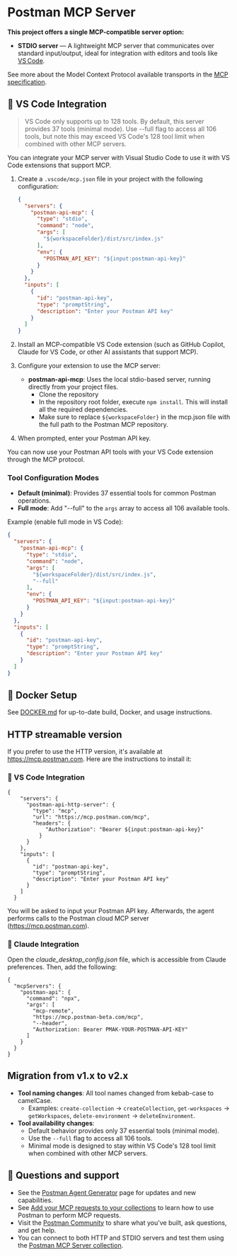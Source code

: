 # Postman MCP Server

**This project offers a single MCP-compatible server option:**

- **STDIO server** — A lightweight MCP server that communicates over standard input/output, ideal for integration with editors and tools like [VS Code](https://code.visualstudio.com/).

See more about the Model Context Protocol available transports in the [MCP specification](https://modelcontextprotocol.io/docs/concepts/transports).

## 🧰 VS Code Integration

> VS Code only supports up to 128 tools. By default, this server provides 37 tools (minimal mode). Use --full flag to access all 106 tools, but note this may exceed VS Code's 128 tool limit when combined with other MCP servers.

You can integrate your MCP server with Visual Studio Code to use it with VS Code extensions that support MCP.

1. Create a `.vscode/mcp.json` file in your project with the following configuration:

    ```json
    {
      "servers": {
        "postman-api-mcp": {
          "type": "stdio",
          "command": "node",
          "args": [
            "${workspaceFolder}/dist/src/index.js"
          ],
          "env": {
            "POSTMAN_API_KEY": "${input:postman-api-key}"
          }
        }
      },
      "inputs": [
        {
          "id": "postman-api-key",
          "type": "promptString",
          "description": "Enter your Postman API key"
        }
      ]
    }
    ```

2. Install an MCP-compatible VS Code extension (such as GitHub Copilot, Claude for VS Code, or other AI assistants that support MCP).

3. Configure your extension to use the MCP server:

   - **postman-api-mcp**: Uses the local stdio-based server, running directly from your project files.
     - Clone the repository
     - In the repository root folder, execute `npm install`. This will install all the required dependencies.
     - Make sure to replace `${workspaceFolder}` in the mcp.json file with the full path to the Postman MCP repository.

4. When prompted, enter your Postman API key.

You can now use your Postman API tools with your VS Code extension through the MCP protocol.

### Tool Configuration Modes

- **Default (minimal)**: Provides 37 essential tools for common Postman operations.
- **Full mode**: Add "--full" to the `args` array to access all 106 available tools.

Example (enable full mode in VS Code):

```json
{
  "servers": {
    "postman-api-mcp": {
      "type": "stdio",
      "command": "node",
      "args": [
        "${workspaceFolder}/dist/src/index.js",
        "--full"
      ],
      "env": {
        "POSTMAN_API_KEY": "${input:postman-api-key}"
      }
    }
  },
  "inputs": [
    {
      "id": "postman-api-key",
      "type": "promptString",
      "description": "Enter your Postman API key"
    }
  ]
}
```

## 🐳 Docker Setup

See [DOCKER.md](./DOCKER.md) for up-to-date build, Docker, and usage instructions.


## HTTP streamable version

If you prefer to use the HTTP version, it's available at https://mcp.postman.com. Here are the instructions to install it:

### 🧰 VS Code Integration

```
{
    "servers": {
      "postman-api-http-server": {
        "type": "mcp",
        "url": "https://mcp.postman.com/mcp",
        "headers": {
            "Authorization": "Bearer ${input:postman-api-key}"
          }
      }
    },
    "inputs": [
      {
        "id": "postman-api-key",
        "type": "promptString",
        "description": "Enter your Postman API key"
      }
    ]
  }
```

You will be asked to input your Postman API key. Afterwards, the agent performs calls to the Postman cloud MCP server (https://mcp.postman.com).

### 🧰 Claude Integration

Open the *claude_desktop_config.json* file, which is accessible from Claude preferences. Then, add the following:

```
{
  "mcpServers": {
    "postman-api": {
      "command": "npx",
      "args": [
        "mcp-remote",
        "https://mcp.postman-beta.com/mcp",
        "--header",
        "Authorization: Bearer PMAK-YOUR-POSTMAN-API-KEY"
      ]
    }
  }
}
```

## Migration from v1.x to v2.x

- **Tool naming changes**: All tool names changed from kebab-case to camelCase.
  - Examples: `create-collection` → `createCollection`, `get-workspaces` → `getWorkspaces`, `delete-environment` → `deleteEnvironment`.
- **Tool availability changes**:
  - Default behavior provides only 37 essential tools (minimal mode).
  - Use the `--full` flag to access all 106 tools.
  - Minimal mode is designed to stay within VS Code's 128 tool limit when combined with other MCP servers.

## 💬 Questions and support

- See the [Postman Agent Generator](https://postman.com/explore/agent-generator) page for updates and new capabilities.
- See [Add your MCP requests to your collections](https://learning.postman.com/docs/postman-ai-agent-builder/mcp-requests/overview/) to learn how to use Postman to perform MCP requests.
- Visit the [Postman Community](https://community.postman.com/) to share what you've built, ask questions, and get help.
- You can connect to both HTTP and STDIO servers and test them using the [Postman MCP Server collection](https://www.postman.com/postman/postman-public-workspace/collection/681dc649440b35935978b8b7).
